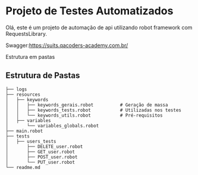 # Projeto de Testes Automatizados
Olá, este é um projeto de automação de api utilizando robot framework com RequestsLibrary. 

Swagger:https://suits.qacoders-academy.com.br/


Estrutura em pastas

## Estrutura de Pastas

```plaintext
├── logs
├── resources
│   ├── keywords
│   │   ├── keywords_gerais.robot          # Geração de massa
│   │   ├── keywords_tests.robot           # Utilizadas nos testes
│   │   └── keywords_utils.robot           # Pré-requisitos
│   ├── variables
│       └── variables_globals.robot
├── main.robot
├── tests
│   ├── users_tests
│       ├── DELETE_user.robot              
│       ├── GET_user.robot                 
│       ├── POST_user.robot                
│       └── PUT_user.robot                 
└── readme.md



